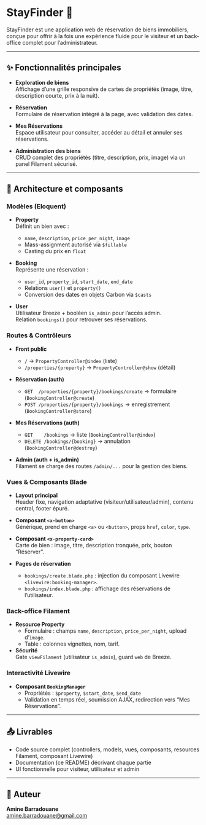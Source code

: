 # StayFinder 🏡

StayFinder est une application web de réservation de biens immobiliers, conçue pour offrir à la fois une expérience fluide pour le visiteur et un back-office complet pour l’administrateur.  

---

## ✨ Fonctionnalités principales

- **Exploration de biens**  
  Affichage d’une grille responsive de cartes de propriétés (image, titre, description courte, prix à la nuit).  

- **Réservation**  
  Formulaire de réservation intégré à la page, avec validation des dates.  

- **Mes Réservations**  
  Espace utilisateur pour consulter, accéder au détail et annuler ses réservations.  

- **Administration des biens**  
  CRUD complet des propriétés (titre, description, prix, image) via un panel Filament sécurisé.  

---

## 🚀 Architecture et composants

### Modèles (Eloquent)

- **Property**  
  Définit un bien avec :  
  - `name`, `description`, `price_per_night`, `image`  
  - Mass-assignment autorisé via `$fillable`  
  - Casting du prix en `float`  

- **Booking**  
  Représente une réservation :  
  - `user_id`, `property_id`, `start_date`, `end_date`  
  - Relations `user()` et `property()`  
  - Conversion des dates en objets Carbon via `$casts`  

- **User**  
  Utilisateur Breeze + booléen `is_admin` pour l’accès admin.  
  Relation `bookings()` pour retrouver ses réservations.  

### Routes & Contrôleurs

- **Front public**  
  - `/` → `PropertyController@index` (liste)  
  - `/properties/{property}` → `PropertyController@show` (détail)  

- **Réservation (auth)**  
  - `GET  /properties/{property}/bookings/create` → formulaire (`BookingController@create`)  
  - `POST /properties/{property}/bookings`       → enregistrement (`BookingController@store`)  

- **Mes Réservations (auth)**  
  - `GET    /bookings`           → liste (`BookingController@index`)  
  - `DELETE /bookings/{booking}` → annulation (`BookingController@destroy`)  

- **Admin (auth + is_admin)**  
  Filament se charge des routes `/admin/...` pour la gestion des biens.  

### Vues & Composants Blade

- **Layout principal**  
  Header fixe, navigation adaptative (visiteur/utilisateur/admin), contenu central, footer épuré.  

- **Composant `<x-button>`**  
  Générique, prend en charge `<a>` ou `<button>`, props `href`, `color`, `type`.  

- **Composant `<x-property-card>`**  
  Carte de bien : image, titre, description tronquée, prix, bouton “Réserver”.  

- **Pages de réservation**  
  - `bookings/create.blade.php` : injection du composant Livewire `<livewire:booking-manager>`.  
  - `bookings/index.blade.php` : affichage des réservations de l’utilisateur.  

### Back-office Filament

- **Resource Property**  
  - Formulaire : champs `name`, `description`, `price_per_night`, upload d’`image`.  
  - Table : colonnes vignettes, nom, tarif.  
- **Sécurité**  
  Gate `viewFilament` (utilisateur `is_admin`), guard `web` de Breeze.  

### Interactivité Livewire

- **Composant `BookingManager`**  
  - Propriétés : `$property`, `$start_date`, `$end_date`  
  - Validation en temps réel, soumission AJAX, redirection vers “Mes Réservations”.  

---

## 📤 Livrables

- Code source complet (controllers, models, vues, composants, resources Filament, composant Livewire)  
- Documentation (ce README) décrivant chaque partie  
- UI fonctionnelle pour visiteur, utilisateur et admin  

---

## 📧 Auteur

**Amine Barradouane**  
amine.barradouane@gmail.com  


